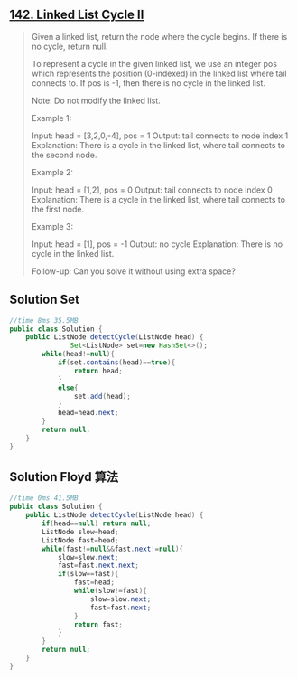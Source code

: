 ## [142. Linked List Cycle II](https://leetcode-cn.com/problems/linked-list-cycle-ii/)

> Given a linked list, return the node where the cycle begins. If there is no cycle, return null.
>
> To represent a cycle in the given linked list, we use an integer pos which represents the position (0-indexed) in the linked list where tail connects to. If pos is -1, then there is no cycle in the linked list.
>
> Note: Do not modify the linked list.
>
>  
>
> Example 1:
>
> Input: head = [3,2,0,-4], pos = 1
> Output: tail connects to node index 1
> Explanation: There is a cycle in the linked list, where tail connects to the second node.
>
>
> Example 2:
>
> Input: head = [1,2], pos = 0
> Output: tail connects to node index 0
> Explanation: There is a cycle in the linked list, where tail connects to the first node.
>
>
> Example 3:
>
> Input: head = [1], pos = -1
> Output: no cycle
> Explanation: There is no cycle in the linked list.
>
> 
>
>
> Follow-up:
> Can you solve it without using extra space?
>



## Solution Set

```java
//time 8ms 35.5MB
public class Solution {
    public ListNode detectCycle(ListNode head) {
               Set<ListNode> set=new HashSet<>();
        while(head!=null){
            if(set.contains(head)==true){
                return head;
            }
            else{
                set.add(head);
            }
            head=head.next;
        }
        return null;
    }
}
```



## Solution Floyd 算法

```java
//time 0ms 41.5MB
public class Solution {
    public ListNode detectCycle(ListNode head) {
        if(head==null) return null;
        ListNode slow=head;
        ListNode fast=head;
        while(fast!=null&&fast.next!=null){
            slow=slow.next;
            fast=fast.next.next;
            if(slow==fast){
                fast=head;
                while(slow!=fast){
                    slow=slow.next;
                    fast=fast.next;
                }
                return fast;
            }
        }
        return null;
    }
}
```

